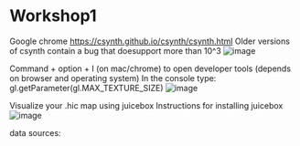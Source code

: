 # Workshop1

Google chrome
https://csynth.github.io/csynth/csynth.html
Older versions of csynth contain a bug that doesupport more than 10^3 
![image](https://github.com/weberlab-at-mcgill/Workshop1/assets/94249076/333d353a-f595-4670-8e4b-7b1228ecfab4)


Command + option + I (on mac/chrome) to open developer tools (depends on browser and operating system)
In the console type: gl.getParameter(gl.MAX_TEXTURE_SIZE) 
![image](https://github.com/weberlab-at-mcgill/Workshop1/assets/94249076/a70a2591-6837-4d25-b3cd-0b7477089f25)

Visualize your .hic map using juicebox
Instructions for installing juicebox
![image](https://github.com/weberlab-at-mcgill/Workshop1/assets/94249076/8d6c78f4-0fd8-4348-9241-3ab1c908e03d)


data sources:
